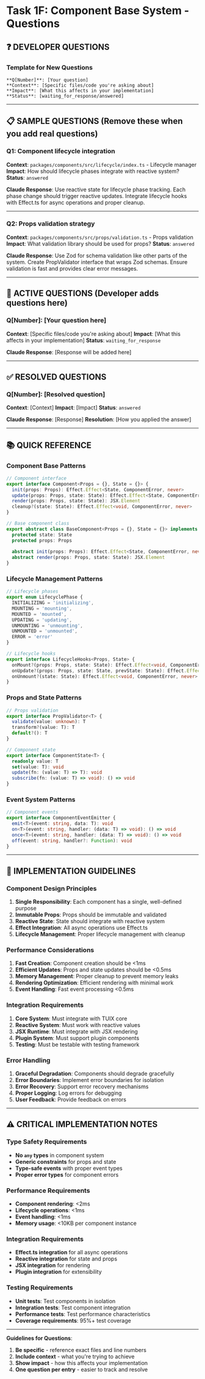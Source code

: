 # Task 1F: Component Base System - Questions

## **❓ DEVELOPER QUESTIONS**

### **Template for New Questions**
```
**Q[Number]**: [Your question]
**Context**: [Specific files/code you're asking about]
**Impact**: [What this affects in your implementation]
**Status**: [waiting_for_response/answered]
```

---

## **📋 SAMPLE QUESTIONS** (Remove these when you add real questions)

### **Q1**: Component lifecycle integration
**Context**: `packages/components/src/lifecycle/index.ts` - Lifecycle manager
**Impact**: How should lifecycle phases integrate with reactive system?
**Status**: `answered`

**Claude Response**: Use reactive state for lifecycle phase tracking. Each phase change should trigger reactive updates. Integrate lifecycle hooks with Effect.ts for async operations and proper cleanup.

---

### **Q2**: Props validation strategy
**Context**: `packages/components/src/props/validation.ts` - Props validation
**Impact**: What validation library should be used for props?
**Status**: `answered`

**Claude Response**: Use Zod for schema validation like other parts of the system. Create PropValidator interface that wraps Zod schemas. Ensure validation is fast and provides clear error messages.

---

## **🔄 ACTIVE QUESTIONS** (Developer adds questions here)

### **Q[Number]**: [Your question here]
**Context**: [Specific files/code you're asking about]
**Impact**: [What this affects in your implementation]
**Status**: `waiting_for_response`

**Claude Response**: [Response will be added here]

---

## **✅ RESOLVED QUESTIONS**

### **Q[Number]**: [Resolved question]
**Context**: [Context]
**Impact**: [Impact]
**Status**: `answered`

**Claude Response**: [Response]
**Resolution**: [How you applied the answer]

---

## **📚 QUICK REFERENCE**

### **Component Base Patterns**
```typescript
// Component interface
export interface Component<Props = {}, State = {}> {
  init(props: Props): Effect.Effect<State, ComponentError, never>
  update(props: Props, state: State): Effect.Effect<State, ComponentError, never>
  render(props: Props, state: State): JSX.Element
  cleanup?(state: State): Effect.Effect<void, ComponentError, never>
}

// Base component class
export abstract class BaseComponent<Props = {}, State = {}> implements Component<Props, State> {
  protected state: State
  protected props: Props
  
  abstract init(props: Props): Effect.Effect<State, ComponentError, never>
  abstract render(props: Props, state: State): JSX.Element
}
```

### **Lifecycle Management Patterns**
```typescript
// Lifecycle phases
export enum LifecyclePhase {
  INITIALIZING = 'initializing',
  MOUNTING = 'mounting',
  MOUNTED = 'mounted',
  UPDATING = 'updating',
  UNMOUNTING = 'unmounting',
  UNMOUNTED = 'unmounted',
  ERROR = 'error'
}

// Lifecycle hooks
export interface LifecycleHooks<Props, State> {
  onMount?(props: Props, state: State): Effect.Effect<void, ComponentError, never>
  onUpdate?(props: Props, state: State, prevState: State): Effect.Effect<void, ComponentError, never>
  onUnmount?(state: State): Effect.Effect<void, ComponentError, never>
}
```

### **Props and State Patterns**
```typescript
// Props validation
export interface PropValidator<T> {
  validate(value: unknown): T
  transform?(value: T): T
  default?(): T
}

// Component state
export interface ComponentState<T> {
  readonly value: T
  set(value: T): void
  update(fn: (value: T) => T): void
  subscribe(fn: (value: T) => void): () => void
}
```

### **Event System Patterns**
```typescript
// Component events
export interface ComponentEventEmitter {
  emit<T>(event: string, data: T): void
  on<T>(event: string, handler: (data: T) => void): () => void
  once<T>(event: string, handler: (data: T) => void): () => void
  off(event: string, handler?: Function): void
}
```

---

## **🎯 IMPLEMENTATION GUIDELINES**

### **Component Design Principles**
1. **Single Responsibility**: Each component has a single, well-defined purpose
2. **Immutable Props**: Props should be immutable and validated
3. **Reactive State**: State should integrate with reactive system
4. **Effect Integration**: All async operations use Effect.ts
5. **Lifecycle Management**: Proper lifecycle management with cleanup

### **Performance Considerations**
1. **Fast Creation**: Component creation should be <1ms
2. **Efficient Updates**: Props and state updates should be <0.5ms
3. **Memory Management**: Proper cleanup to prevent memory leaks
4. **Rendering Optimization**: Efficient rendering with minimal work
5. **Event Handling**: Fast event processing <0.5ms

### **Integration Requirements**
1. **Core System**: Must integrate with TUIX core
2. **Reactive System**: Must work with reactive values
3. **JSX Runtime**: Must integrate with JSX rendering
4. **Plugin System**: Must support plugin components
5. **Testing**: Must be testable with testing framework

### **Error Handling**
1. **Graceful Degradation**: Components should degrade gracefully
2. **Error Boundaries**: Implement error boundaries for isolation
3. **Error Recovery**: Support error recovery mechanisms
4. **Proper Logging**: Log errors for debugging
5. **User Feedback**: Provide feedback on errors

---

## **⚠️ CRITICAL IMPLEMENTATION NOTES**

### **Type Safety Requirements**
- **No `any` types** in component system
- **Generic constraints** for props and state
- **Type-safe events** with proper event types
- **Proper error types** for component errors

### **Performance Requirements**
- **Component rendering**: <2ms
- **Lifecycle operations**: <1ms
- **Event handling**: <1ms
- **Memory usage**: <10KB per component instance

### **Integration Requirements**
- **Effect.ts integration** for all async operations
- **Reactive integration** for state and props
- **JSX integration** for rendering
- **Plugin integration** for extensibility

### **Testing Requirements**
- **Unit tests**: Test components in isolation
- **Integration tests**: Test component integration
- **Performance tests**: Test performance characteristics
- **Coverage requirements**: 95%+ test coverage

---

**Guidelines for Questions**:
1. **Be specific** - reference exact files and line numbers
2. **Include context** - what you're trying to achieve
3. **Show impact** - how this affects your implementation
4. **One question per entry** - easier to track and resolve